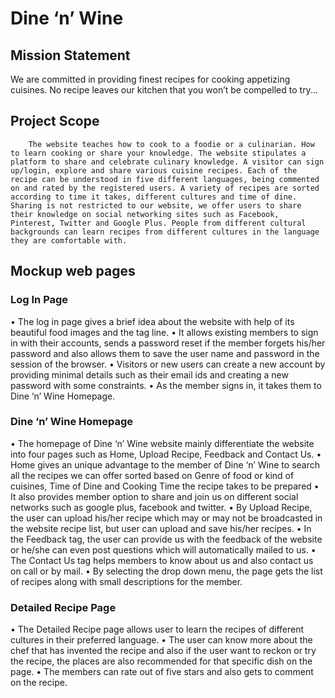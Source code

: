 <h1>Dine ‘n’ Wine</h1>

<h2>Mission Statement</h2>

We are committed in providing finest recipes for cooking appetizing cuisines. No recipe leaves our kitchen that you won’t be compelled to try...

<h2>Project Scope</h2>
		
		The website teaches how to cook to a foodie or a culinarian. How to learn cooking or share your knowledge. The website stipulates a platform to share and celebrate culinary knowledge. A visitor can sign up/login, explore and share various cuisine recipes. Each of the recipe can be understood in five different languages, being commented on and rated by the registered users. A variety of recipes are sorted according to time it takes, different cultures and time of dine. Sharing is not restricted to our website, we offer users to share their knowledge on social networking sites such as Facebook, Pinterest, Twitter and Google Plus. People from different cultural backgrounds can learn recipes from different cultures in the language they are comfortable with.




<h2>Mockup web pages </h2>
	
<h3>Log In Page</h3>

•	The log in page gives a brief idea about the website with help of its beautiful food images and the tag line.
•	It allows existing members to sign in with their accounts, sends a password reset if the member forgets his/her password and also allows them to save the user name and password in the session of the browser. 
•	Visitors or new users can create a new account by providing minimal details such as their email ids and creating a new password with some constraints.
•	As the member signs in, it takes them to Dine ‘n’ Wine Homepage.



<h3>Dine ‘n’ Wine Homepage</h3>


•	The homepage of Dine ‘n’ Wine website mainly differentiate the website into four pages such as Home, Upload Recipe, Feedback and Contact Us.
•	Home gives an unique advantage to the member of Dine ‘n’ Wine to search all the recipes we can offer sorted based on Genre of food or kind of cuisines, Time of Dine and Cooking Time the recipe takes to be prepared
•	It also provides member option to share and join us on different social networks such as google plus, facebook and twitter.
•	By Upload Recipe, the user can upload his/her recipe which may or may not be broadcasted in the website recipe list, but user can upload and save his/her recipes.
•	In the Feedback tag, the user can provide us with the feedback of the website or he/she can even post questions which will automatically mailed to us.
•	The Contact Us tag helps members to know about us and also contact us on call or by mail.
•	By selecting the drop down menu, the page gets the list of recipes along with small descriptions for the member.
   


<h3> Detailed Recipe Page </h3> 


•	The Detailed Recipe page allows user to learn the recipes of different cultures in their preferred language. 
•	The user can know more about the chef that has invented the recipe and also if the user want to reckon or try the recipe, the places are also recommended for that specific dish on the page. 
•	The members can rate out of five stars and also gets to comment on the recipe.
 
